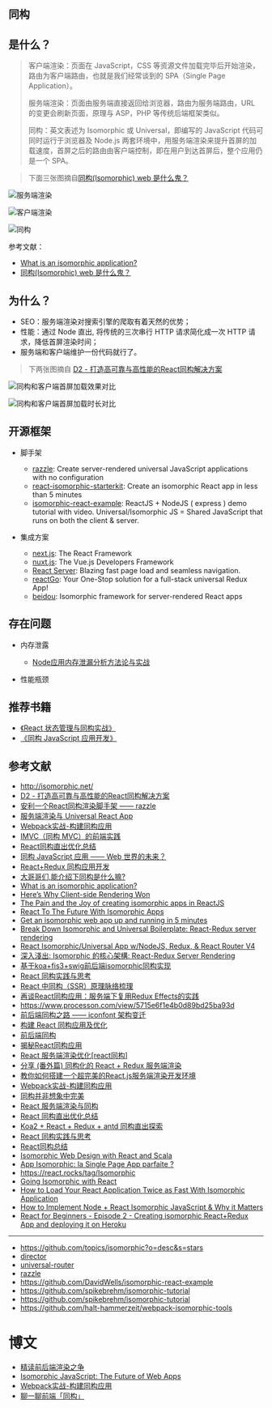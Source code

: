 同构
---

## 是什么？

> 客户端渲染：页面在 JavaScript，CSS 等资源文件加载完毕后开始渲染，路由为客户端路由，也就是我们经常谈到的 SPA（Single Page Application）。
>
> 服务端渲染：页面由服务端直接返回给浏览器，路由为服务端路由，URL 的变更会刷新页面，原理与 ASP，PHP 等传统后端框架类似。
>
> 同构：英文表述为 Isomorphic 或 Universal，即编写的 JavaScript 代码可同时运行于浏览器及 Node.js 两套环境中，用服务端渲染来提升首屏的加载速度，首屏之后的路由由客户端控制，即在用户到达首屏后，整个应用仍是一个 SPA。

> 下面三张图摘自[同构(Isomorphic) web 是什么鬼？](https://www.jianshu.com/p/5ce23647e7e3)

![服务端渲染](./.assets/服务端渲染.jpg)

![客户端渲染](./.assets/客户端渲染.jpg)

![同构](./.assets/同构.jpg)

参考文献：

- [What is an isomorphic application?](https://www.lullabot.com/articles/what-is-an-isomorphic-application)
- [同构(Isomorphic) web 是什么鬼？](https://www.jianshu.com/p/5ce23647e7e3)

## 为什么？

- SEO：服务端渲染对搜索引擎的爬取有着天然的优势；
- 性能：通过 Node 直出, 将传统的三次串行 HTTP 请求简化成一次 HTTP 请求，降低首屏渲染时间；
- 服务端和客户端维护一份代码就行了。

> 下两张图摘自 [D2 - 打造高可靠与高性能的React同构解决方案](https://zhuanlan.zhihu.com/p/32124393)

![同构和客户端首屏加载效果对比](./.assets/同构和客户端首屏加载效果对比.gif)

![同构和客户端首屏加载时长对比](./.assets/同构和客户端首屏加载时长对比.jpg)


## 开源框架

- 脚手架

    - [razzle](https://github.com/jaredpalmer/razzle): Create server-rendered universal JavaScript applications with no configuration
    - [react-isomorphic-starterkit](https://github.com/RickWong/react-isomorphic-starterkit): Create an isomorphic React app in less than 5 minutes
    - [isomorphic-react-example](https://github.com/DavidWells/isomorphic-react-example): ReactJS + NodeJS ( express ) demo tutorial with video. Universal/Isomorphic JS = Shared JavaScript that runs on both the client & server.

- 集成方案

    - [next.js](https://github.com/zeit/next.js): The React Framework
    - [nuxt.js](https://github.com/topics/universal): The Vue.js Developers Framework
    - [React Server](https://github.com/redfin/react-server): Blazing fast page load and seamless navigation.
    - [reactGo](https://github.com/reactGo/reactGo): Your One-Stop solution for a full-stack universal Redux App!
    - [beidou](https://github.com/alibaba/beidou): Isomorphic framework for server-rendered React apps

## 存在问题

- 内存泄露

    - [Node应用内存泄漏分析方法论与实战](https://github.com/alibaba/beidou/blob/master/packages/beidou-docs/articles/node-memory-leak.md)

- 性能瓶颈

## 推荐书籍

- [《React 状态管理与同构实战》](https://book.douban.com/subject/30290509/)
- [《同构 JavaScript 应用开发》](http://www.ituring.com.cn/book/tupubarticle/18356)

## 参考文献

- http://isomorphic.net/
- [D2 - 打造高可靠与高性能的React同构解决方案](https://zhuanlan.zhihu.com/p/32124393)
- [安利一个React同构渲染脚手架 —— razzle](https://zhuanlan.zhihu.com/p/32241563)
- [服务端渲染与 Universal React App](https://zhuanlan.zhihu.com/p/30580569)
- [Webpack实战-构建同构应用](http://imweb.io/topic/5a39c971a192c3b460fce30d)
- [IMVC（同构 MVC）的前端实践 ](https://github.com/Lucifier129/Lucifier129.github.io/issues/14)
- [React同构直出优化总结](http://www.alloyteam.com/2016/06/react-isomorphic/)
- [同构 JavaScript 应用 —— Web 世界的未来？](https://zhuanlan.zhihu.com/p/19973091)
- [React+Redux 同构应用开发](http://www.aliued.com/?p=3077)
- [大哥哥们,能介绍下同构是什么嘛?](https://cnodejs.org/topic/563f57998e90ab7c391e9f70)
- [What is an isomorphic application?](https://www.lullabot.com/articles/what-is-an-isomorphic-application)
- [Here’s Why Client-side Rendering Won](https://medium.freecodecamp.org/heres-why-client-side-rendering-won-46a349fadb52)
- [The Pain and the Joy of creating isomorphic apps in ReactJS](https://reactjsnews.com/isomorphic-react-in-real-life)
- [React To The Future With Isomorphic Apps](https://www.smashingmagazine.com/2015/04/react-to-the-future-with-isomorphic-apps/)
- [Get an isomorphic web app up and running in 5 minutes](https://hackernoon.com/get-an-isomorphic-web-app-up-and-running-in-5-minutes-72da028c15dd)
- [Break Down Isomorphic and Universal Boilerplate: React-Redux server rendering](https://hackernoon.com/isomorphic-universal-boilerplate-react-redux-server-rendering-tutorial-example-webpack-compenent-6e22106ae285)
- [React Isomorphic/Universal App w/NodeJS, Redux, & React Router V4](https://codeburst.io/react-isomorphic-universal-app-w-nodejs-redux-react-router-v4-be80aa57dcaf)
- [深入淺出: Isomorphic 的核心架構: React-Redux Server Rendering](https://medium.com/@peterchang_82818/%E6%B7%B1%E5%85%A5%E6%B7%BA%E5%87%BA-isomorphic-%E7%9A%84%E6%A0%B8%E5%BF%83%E6%9E%B6%E6%A7%8B-react-redux-server-rendering-%E6%95%99%E5%AD%B8-%E7%AF%84%E4%BE%8B-1b37174e279d)
- [基于koa+fis3+swig前后端isomorphic同构实现](https://www.w3ctech.com/topic/1763)
- [React 同构实践与思考](http://www.codedata.cn/hacknews/14691734730407833)
- [React 中同构（SSR）原理脉络梳理](http://www.fly63.com/article/detial/1173)
- [再谈React同构应用：服务端下复用Redux Effects的实践](https://blog.chionlab.moe/2016/12/21/universal-react-app-reuse-effects-on-server-side/)
- https://www.processon.com/view/5715e6f1e4b0d89bd25ba93d
- [前后端同构之路 —— iconfont 架构变迁](https://blog.ymfe.org/Create-React-Universial-App/)
- [构建 React 同构应用及优化](http://www.infoq.com/cn/presentations/application-and-optimization-of-constructing-react-isomorphism)
- [前后端同构](http://fex.baidu.com/yog2/docs/advance/isomorphic.html)
- [揭秘React同构应用](https://yq.aliyun.com/articles/635123)
- [React 服务端渲染优化[react同构]](https://www.yaruyi.com/article/2017-12-07-jTAJ)
- [分享 (番外篇) 同构化的 React + Redux 服务端渲染](https://ruby-china.org/topics/29835)
- [教你如何搭建一个超完美的React.js服务端渲染开发环境](https://www.jianshu.com/p/0ecd727107bb)
- [Webpack实战-构建同构应用](http://imweb.io/topic/5a39c971a192c3b460fce30d)
- [同构并非想象中完美](https://www.css3.io/isomorphic-Is-not-perfect-as-you-think.html)
- [React 服务端渲染与同构](http://blog.pspgbhu.me/article/react-isomorphic/)
- [React 同构直出优化总结](https://cloud.tencent.com/developer/article/1005009)
- [Koa2 + React + Redux + antd 同构直出探索](http://coderlt.coding.me/2016/11/25/isomorphism-koa2-react-antd/)
- [React 同构实践与思考](https://segmentfault.com/a/1190000004671209)
- [React同构总结](https://segmentfault.com/a/1190000013609085)
- [Isomorphic Web Design with React and Scala](https://thebhwgroup.com/blog/isomorphic-web-design-react-scala)
- [App Isomorphic: la Single Page App parfaite ?](https://tech.m6web.fr/isomorphic-single-page-app-parfaite-react-flux/)
- https://react.rocks/tag/Isomorphic
- [Going Isomorphic with React](https://bensmithett.github.io/going-isomorphic-with-react/#/)
- [How to Load Your React Application Twice as Fast With Isomorphic Application](https://blog.theodo.fr/2017/02/how-to-load-your-react-applicatoin-twice-as-fast-with-isomorphic-application/)
- [How to Implement Node + React Isomorphic JavaScript & Why it Matters](https://developer.ibm.com/node/2015/06/10/node-js-react-isomorphic-javascript-why-it-matters/)
- [React for Beginners - Episode 2 - Creating isomorphic React+Redux App and deploying it on Heroku](https://blog.codingbox.io/react-for-beginners-creating-isomorphic-react-redux-app-and-deploying-it-on-heroku-6a313f8f3693)

---

- https://github.com/topics/isomorphic?o=desc&s=stars
- [director](https://github.com/flatiron/director)
- [universal-router](https://github.com/kriasoft/universal-router)
- [razzle](https://github.com/jaredpalmer/razzle)
- https://github.com/DavidWells/isomorphic-react-example
- https://github.com/spikebrehm/isomorphic-tutorial
- https://github.com/spikebrehm/isomorphic-tutorial
- https://github.com/halt-hammerzeit/webpack-isomorphic-tools

# 博文

- [精读前后端渲染之争](https://github.com/camsong/blog/issues/8)
- [Isomorphic JavaScript: The Future of Web Apps](https://medium.com/airbnb-engineering/isomorphic-javascript-the-future-of-web-apps-10882b7a2ebc)
- [Webpack实战-构建同构应用](https://juejin.im/post/5a38763af265da430a50b0d0)
- [聊一聊前端「同构」](https://webfe.kujiale.com/liao-yi-liao-qian-duan-tong-gou/)

